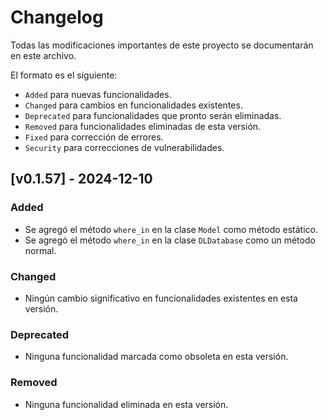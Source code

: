# Changelog

Todas las modificaciones importantes de este proyecto se documentarán en este archivo.

El formato es el siguiente:

- `Added` para nuevas funcionalidades.
- `Changed` para cambios en funcionalidades existentes.
- `Deprecated` para funcionalidades que pronto serán eliminadas.
- `Removed` para funcionalidades eliminadas de esta versión.
- `Fixed` para corrección de errores.
- `Security` para correcciones de vulnerabilidades.

## [v0.1.57] - 2024-12-10

### Added

- Se agregó el método `where_in` en la clase `Model` como método estático.
- Se agregó el método `where_in` en la clase `DLDatabase` como un método normal.

### Changed

- Ningún cambio significativo en funcionalidades existentes en esta versión.

### Deprecated

- Ninguna funcionalidad marcada como obsoleta en esta versión.

### Removed

- Ninguna funcionalidad eliminada en esta versión.
